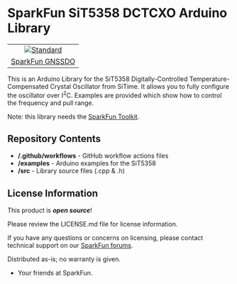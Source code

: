 SparkFun SiT5358 DCTCXO Arduino Library 
========================================

<table class="table table-hover table-striped table-bordered">
    <tr align="center">
        <td><a href="https://www.sparkfun.com/products/26289"><img src="" alt="Standard"></a></td>
    </tr>
    <tr align="center">
        <td><a href="https://www.sparkfun.com/products/26289">SparkFun GNSSDO</a></td>
    </tr>
</table>

This is an Arduino Library for the SiT5358 Digitally-Controlled Temperature-Compensated Crystal Oscillator from SiTime.
It allows you to fully configure the oscillator over I<sup>2</sup>C.
Examples are provided which show how to control the frequency and pull range.

Note: this library needs the [SparkFun Toolkit](https://github.com/sparkfun/SparkFun_Toolkit).

Repository Contents
-------------------

* **/.github/workflows** - GitHub workflow actions files
* **/examples** - Arduino examples for the SiT5358
* **/src** - Library source files (.cpp & .h)

License Information
-------------------

This product is _**open source**_! 

Please review the LICENSE.md file for license information. 

If you have any questions or concerns on licensing, please contact technical support on our [SparkFun forums](https://community.sparkfun.com/).

Distributed as-is; no warranty is given.

- Your friends at SparkFun.

